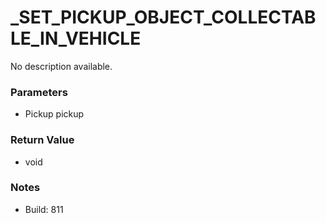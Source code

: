 # _SET_PICKUP_OBJECT_COLLECTABLE_IN_VEHICLE

No description available.

### Parameters
* Pickup pickup

### Return Value
* void

### Notes
* Build: 811

